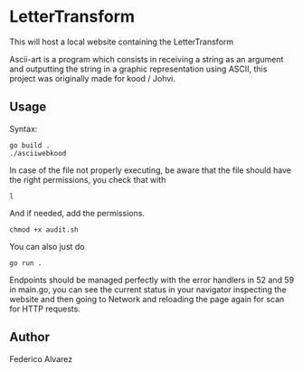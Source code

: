 # LetterTransform

This will host a local website containing the LetterTransform

Ascii-art is a program which consists in receiving a string as an argument and outputting the string in a graphic representation using ASCII, this project was originally made for kood / Johvi.

## Usage

Syntax:

```
go build .
./asciiwebkood
```

In case of the file not properly executing, be aware that the file should have the right permissions, you check that with

```
l
```

And if needed, add the permissions.

```
chmod +x audit.sh
```
You can also just do

```
go run .
```

Endpoints should be managed perfectly with the error handlers in 52 and 59 in main.go, you can see the current status in your navigator inspecting the website and then going to Network and reloading the page again for scan for HTTP requests.


## Author

Federico Alvarez
